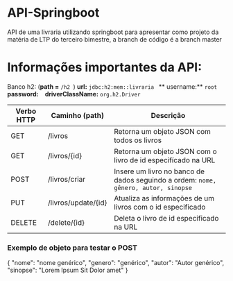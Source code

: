 # API-Springboot
API de uma livraria utilizando springboot para apresentar como projeto da matéria de LTP do terceiro bimestre, a branch de código é a branch master

# Informações importantes da API:

Banco h2: (**path =**  ```/h2 ```) 
        **url:** ```jdbc:h2:mem::livraria ```
        ** username:** ```root```
        **password:** ``` ```
        **driverClassName:** ```org.h2.Driver```
        
|      Verbo HTTP  |  Caminho (path)    |                                           Descrição                                     |
| -----------------| -------------------|---------------------------------------------------------------------------------------- |
|  GET             |  /livros           |  Retorna um objeto JSON com todos os livros                                             |
|  GET             | /livros/{id}       |  Retorna um objeto JSON com o livro de id especifícado na URL                           |
|  POST            | /livros/criar      |  Insere um livro no banco de dados seguindo a ordem: ```nome, gênero, autor, sinopse``` |
|  PUT             | /livros/update/{id}|  Atualiza as informações de um livros com o id especificado                             |
|  DELETE          | /delete/{id}       |  Deleta o livro de id especificado na URL                                               |

### Exemplo de objeto para testar o POST

{
 "nome": "nome genérico",
 "genero": "genérico",
  "autor": "Autor genérico",
  "sinopse": "Lorem Ipsum Sit Dolor amet"
}

